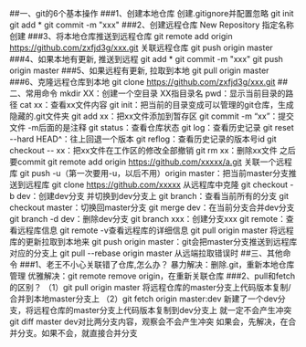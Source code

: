 ##一、git的6个基本操作
###1、创建本地仓库
		创建.gitignore并配置忽略
		git init
		git add *
		git commit -m "xxx"
###2、创建远程仓库
		New Repository
		指定名称
		创建
###3、将本地仓库推送到远程仓库
		git remote add origin https://github.com/zxfjd3g/xxx.git 关联远程仓库
		git push origin master
###4、如果本地有更新, 推送到远程
		git add *
		git commit -m "xxx"
		git push origin master
###5、如果远程有更新, 拉取到本地
		git pull origin master
###6、克隆远程仓库到本地
		git clone https://github.com/zxfjd3g/xxx.git
##二、常用命令
	mkdir XX：创建一个空目录 XX指目录名
	pwd：显示当前目录的路径
	cat xx：查看xx文件内容
	git init：把当前的目录变成可以管理的git仓库，生成隐藏的.git文件夹
	git add xx：把xx文件添加到暂存区
	git commit -m “xx”：提交文件 -m后面的是注释
	git status：查看仓库状态
	git log：查看历史记录
	git reset --hard HEAD^：往上回退一个版本
	git reflog：查看历史记录的版本号id
	git checkout -- xx：把xx文件在工作区的修改全部撤销
	git rm xx：删除xx文件 之后要commit
	git remote add origin https://github.com/xxxxx/a.git 关联一个远程库
	git push -u（第一次要用-u，以后不用）origin master：把当前master分支推送到远程库
	git clone https://github.com/xxxxx   从远程库中克隆
	git checkout -b dev：创建dev分支 并切换到dev分支上
	git branch：查看当前所有的分支
	git checkout master：切换回master分支
	git merge dev：在当前分支合并dev分支
	git branch -d dev：删除dev分支
	git branch xxx：创建分支xxx
	git remote：查看远程库信息
	git remote -v查看远程库的详细信息
	git pull origin master 将远程库的更新拉取到本地来
	git push origin master：git会把master分支推送到远程库对应的分支上
	git pull --rebase origin master    从远端拉取错误时
##三、其他命令
###1、老王不小心关联错了仓库,怎么办？
		暴力解决：删除.git，重新本地仓库管理
		优雅解决：git remote remove origin，在重新关联仓库
###2、pull和fetch的区别？
	（1）git pull origin master
		将远程仓库的master分支上代码版本复制/合并到本地master分支上
	（2）git fetch origin master:dev
		新建了一个dev分支，将远程仓库的master分支上代码版本复制到dev分支上
		就一定不会产生冲突
		git diff master dev对比两分支内容，观察会不会产生冲突
		如果会，先解决，在合并分支。如果不会，就直接合并分支
